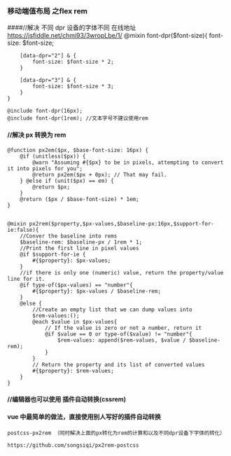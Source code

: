 ### 移动端值布局 之flex  rem

####//解决 不同 dpr 设备的字体不同  在线地址 https://jsfiddle.net/chmi93/3wropLbe/1/
    @mixin font-dpr($font-size){
        font-size: $font-size;

        [data-dpr="2"] & {
            font-size: $font-size * 2;
        }

        [data-dpr="3"] & {
            font-size: $font-size * 3;
        }
    }

    @include font-dpr(16px); 
    @include font-dpr(1rem); //文本字号不建议使用rem


#### //解决 px 转换为 rem
    @function px2em($px, $base-font-size: 16px) {
        @if (unitless($px)) {
            @warn "Assuming #{$px} to be in pixels, attempting to convert it into pixels for you";
            @return px2em($px + 0px); // That may fail.
        } @else if (unit($px) == em) {
            @return $px;
        }
        @return ($px / $base-font-size) * 1em;
    }


    @mixin px2rem($property,$px-values,$baseline-px:16px,$support-for-ie:false){
        //Conver the baseline into rems
        $baseline-rem: $baseline-px / 1rem * 1;
        //Print the first line in pixel values
        @if $support-for-ie {
            #{$property}: $px-values;
        }
        //if there is only one (numeric) value, return the property/value line for it.
        @if type-of($px-values) == "number"{
            #{$property}: $px-values / $baseline-rem;
        }
        @else {
            //Create an empty list that we can dump values into
            $rem-values:();
            @each $value in $px-values{
                // If the value is zero or not a number, return it
                @if $value == 0 or type-of($value) != "number"{
                    $rem-values: append($rem-values, $value / $baseline-rem);
                }
            }
            // Return the property and its list of converted values
            #{$property}: $rem-values;
        }
    }

#### //编辑器也可以使用 插件自动转换(cssrem)

#### vue 中最简单的做法，直接使用别人写好的插件自动转换

    postcss-px2rem （同时解决上面的px转化为rem的计算和以及不同dpr设备下字体的转化）

    https://github.com/songsiqi/px2rem-postcss






